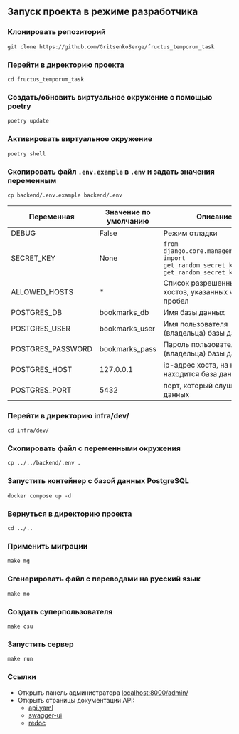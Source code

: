 ## Запуск проекта в режиме разработчика

### Клонировать репозиторий
```
git clone https://github.com/GritsenkoSerge/fructus_temporum_task
```
### Перейти в директорию проекта
```
cd fructus_temporum_task
```
### Создать/обновить виртуальное окружение с помощью poetry
```
poetry update
```
### Активировать виртуальное окружение
```
poetry shell
```
### Скопировать файл `.env.example` в `.env` и задать значения переменным
```
cp backend/.env.example backend/.env
```

| Переменная | Значение по умолчанию | Описание |
| --- | --- | --- |
| DEBUG | False | Режим отладки |
| SECRET_KEY | None | `from django.core.management.utils import get_random_secret_key; get_random_secret_key()` |
| ALLOWED_HOSTS | * | Список разрешенных хостов, указанных через пробел |
| POSTGRES_DB | bookmarks_db | Имя базы данных |
| POSTGRES_USER | bookmarks_user | Имя пользователя (владельца) базы данных |
| POSTGRES_PASSWORD | bookmarks_pass | Пароль пользователя (владельца) базы данных |
| POSTGRES_HOST | 127.0.0.1 | ip-адрес хоста, на котором находится база данных |
| POSTGRES_PORT | 5432 | порт, который слушает база данных |

### Перейти в директорию infra/dev/
```
cd infra/dev/
```
### Скопировать файл с переменными окружения
```
cp ../../backend/.env .
```
### Запустить контейнер с базой данных PostgreSQL
```
docker compose up -d
```
### Вернуться в директорию проекта
```
cd ../..
```
### Применить миграции
```
make mg
```
### Сгенерировать файл с переводами на русский язык
```
make mo
```
### Создать суперпользователя
```
make csu
```

### Запустить сервер
```
make run
```
### Ссылки
- Открыть панель администратора [localhost:8000/admin/](http://localhost:8000/admin/)
- Открыть страницы документации API:
  * [api.yaml](http://localhost:8000/api/schema/)
  * [swagger-ui](http://localhost:8000/api/schema/swagger-ui/)
  * [redoc](http://localhost:8000/api/schema/redoc/)
